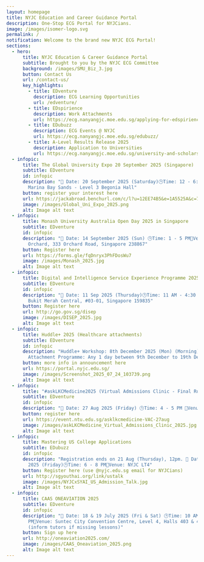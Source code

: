 ```yaml
---
layout: homepage
title: NYJC Education and Career Guidance Portal
description: One-Stop ECG Portal for NYJCians.
image: /images/isomer-logo.svg
permalink: /
notification: Welcome to the brand new NYJC ECG Portal!
sections:
  - hero:
      title: NYJC Education & Career Guidance Portal
      subtitle: Brought to you by the NYJC ECG Committee
      background: /images/SMU_Biz_3.jpg
      button: Contact Us
      url: /contact-us/
      key_highlights:
        - title: EDventure
          description: ECG Learning Opportunities
          url: /edventure/
        - title: EDspirience
          description: Work Attachments
          url: https://ecg.nanyangjc.moe.edu.sg/applying-for-edspirience/
        - title: EDubuzz
          description: ECG Events @ NYJC
          url: https://ecg.nanyangjc.moe.edu.sg/edubuzz/
        - title: A-Level Results Release 2025
          description: Application to Universities
          url: https://ecg.nanyangjc.moe.edu.sg/university-and-scholarship-application/
  - infopic:
      title: The Global University Expo 20 September 2025 (Singapore)
      subtitle: EDventure
      id: infopic
      description: "📅 Date: 20 September 2025 (Saturday)🕒Time: 12 - 6:30 PM 📍Venue:
        Marina Bay Sands - Level 3 Begonia Hall"
      button: register your interest here
      url: https://jackabroad.benchurl.com/c/l?u=12EE74B5&e=1A5525A&c=7FE1F&&t=0&l=156FEBB6&email=jIeM83EPzmEuQNv87nw6Ug%3D%3D&seq=5
      image: /images/Global_Uni_Expo_2025.png
      alt: Image alt text
  - infopic:
      title: Monash University Australia Open Day 2025 in Singapore
      subtitle: EDventure
      id: infopic
      description: "📅 Date: 14 September 2025 (Sun) 🕒Time: 1 - 5 PM📍Venue: Hilton
        Orchard, 333 Orchard Road, Singapore 238867"
      button: Register here
      url: https://forms.gle/fqDnryx3PhFDosWu7
      image: /images/Monash_2025.jpg
      alt: Image alt text
  - infopic:
      title: Digital and Intelligence Service Experience Programme 2025
      subtitle: EDventure
      id: infopic
      description: "📅 Date: 11 Sep 2025 (Thursday)🕒Time: 11 AM - 4:30 PM📍Venue: 2
        Bukit Merah Central, #03-01, Singapore 159835"
      button: Register here
      url: http://go.gov.sg/disep
      image: /images/DISEP_2025.jpg
      alt: Image alt text
  - infopic:
      title: Huddle+ 2025 (Healthcare attachments)
      subtitle: EDventure
      id: infopic
      description: "Huddle+ Workshop: 8th December 2025 (Mon) (Morning) *Compulsory*
        Attachment Programme: Any 1 day between 9th December to 19th December"
      button: more info in announcement here
      url: https://portal.nyjc.edu.sg/
      image: /images/Screenshot_2025_07_24_103739.png
      alt: Image alt text
  - infopic:
      title: "#askLKCMedicine2025 (Virtual Admissions Clinic - Final Run)"
      subtitle: EDventure
      id: infopic
      description: "📅 Date: 27 Aug 2025 (Friday) 🕒Time: 4 - 5 PM 📍Venue: Zoom"
      button: register here
      url: https://event.ntu.edu.sg/asklkcmedicine-VAC-27aug
      image: /images/askLKCMedicine_Virtual_Admissions_Clinic_2025.jpg
      alt: Image alt text
  - infopic:
      title: Mastering US College Applications
      subtitle: EDubuzz
      id: infopic
      description: "Registration ends on 21 Aug (Thursday), 12pm. 📅 Date: 22 August
        2025 (Friday)🕒Time: 6 - 8 PM📍Venue: NYJC LT4"
      button: Register here (use @nyjc.edu.sg email for NYJCians)
      url: http://sgyouthai.org/link/ustalk
      image: /images/NYJCxSYAI_US_Admission_Talk.jpg
      alt: Image alt text
  - infopic:
      title: CAAS ONEAVIATION 2025
      subtitle: EDventure
      id: infopic
      description: "📅 Date: 18 & 19 July 2025 (Fri & Sat) 🕒Time: 10 AM - 6
        PM📍Venue: Suntec City Convention Centre, Level 4, Halls 403 & 404
        (inform tutors if missing lessons)"
      button: Sign up here
      url: http://oneaviation2025.com/
      image: /images/CAAS_Oneaviation_2025.png
      alt: Image alt text
---
```

